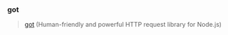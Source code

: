 ### got

> [got](https://github.com/sindresorhus/got) (Human-friendly and powerful HTTP request library for Node.js)
